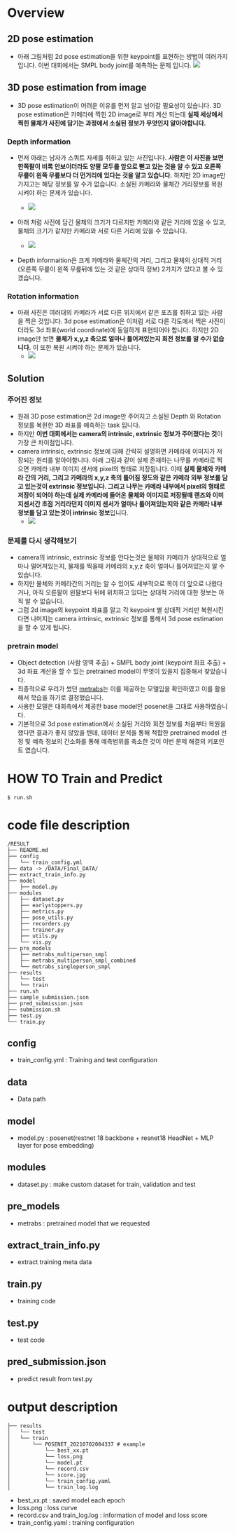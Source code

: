 # Overview

## 2D pose estimation
- 아래 그림처럼 2d pose estimation을 위한 keypoint를 표현하는 방법이 여러가지 입니다. 이번 대회에서는 SMPL body joint를 예측하는 문제 입니다.
![](https://github.com/hongsukchoi/Pose2Mesh_RELEASE/blob/master/asset/joint_sets.png)

## 3D pose estimation from image
- 3D pose estimation이 어려운 이유를 먼저 알고 넘어갈 필요성이 있습니다. 3D pose estimation은 카메라에 찍힌 2D image로 부터 계산 되는데 **실제 세상에서 찍힌 물체가 사진에 담기는 과정에서 소실된 정보가 무엇인지 알아야합니다.**

### Depth information
- 먼저 아래는 남자가 스쿼트 자세를 취하고 있는 사진입니다. **사람은 이 사진을 보면 한쪽팔이 비록 안보이더라도 양팔 모두를 앞으로 뻗고 있는 것을 알 수 있고 오른쪽 무릎이 왼쪽 무릎보다 더 먼거리에 있다는 것을 알고 있습니다.** 하지만 2D image만 가지고는 해당 정보를 알 수가 없습니다. 소실된 카메라와 물체간 거리정보를 복원 시켜야 하는 문제가 있습니다.
  - ![](https://health.chosun.com/site/data/img_dir/2021/05/20/2021052000854_0.jpg) 

- 아래 처럼 사진에 담긴 물체의 크기가 다르지만 카메라와 같은 거리에 있을 수 있고, 물체의 크기가 같지만 카메라와 서로 다른 거리에 있을 수 있습니다. 
  - ![](https://images.deepai.org/converted-papers/1907.11346/x4.png)

- Depth informaition은 크게 카메라와 물체간의 거리, 그리고 물체의 상대적 거리 (오른쪽 무릎이 왼쪽 무릎뒤에 있는 것 같은 상대적 정보) 2가지가 있다고 볼 수 있겠습니다.

### Rotation information
- 아래 사진은 여러대의 카메라가 서로 다른 위치에서 같은 포즈를 취하고 있는 사람을 찍은 것입니다. 3d pose estimation은 이처럼 서로 다른 각도에서 찍은 사진이더라도 3d 좌표(world coordinate)에 동일하게 표현되어야 합니다. 하지만 2D image만 보면 **물체가 x,y,z 축으로 얼마나 틀어져있는지 회전 정보를 알 수가 없습니다.** 이 또한 복원 시켜야 하는 문제가 있습니다. 
  - ![](https://i.ibb.co/g3wygTq/image14.png)

## Solution
### 주어진 정보
- 원래 3D pose estimation은 2d image만 주어지고 소실된 Depth 와 Rotation 정보를 복원한 3D 좌표를 예측하는 task 입니다. 
- 하지만 **이번 대회에서는 camera의 intrinsic, extrinsic 정보가 주어졌다는 것**이 가장 큰 차이점입니다.
- camera intrinsic, extrinsic 정보에 대해 간략히 설명하면 카메라에 이미지가 저장되는 원리를 알아야합니다. 아래 그림과 같이 실제 존재하는 나무를 카메라로 찍으면 카메라 내부 이미지 센서에 pixel의 형태로 저장됩니다. 이때 **실제 물체와 카메라 간의 거리, 그리고 카메라의 x,y,z 축의 틀어짐 정도와 같은 카메라 외부 정보를 담고 있는것이 extrinsic 정보입니다. 그리고 나무는 카메라 내부에서 pixel의 형태로 저장이 되어야 하는데 실제 카메라에 들어온 물체와 이미지로 저장될때 렌즈와 이미지센서간 초점 거리라던지 이미지 센서가 얼마나 틀어져있는지와 같은 카메라 내부정보를 담고 있는것이 intrinsic 정보**입니다. 
  - ![](https://www.mathworks.com/help/vision/ug/calibration_cameramodel_coords.png)

### 문제를 다시 생각해보기
- camera의 intrinsic, extrinsic 정보를 안다는것은 물체와 카메라가 상대적으로 얼마나 떨어져있는지, 물체를 찍을때 카메라의 x,y,z 축이 얼마나 틀어져있는지 알 수 있습니다.
- 하지만 물체와 카메라간의 거리는 알 수 있어도 세부적으로 목이 더 앞으로 나왔다거나, 아직 오른팔이 왼팔보다 뒤에 위치하고 있다는 상대적 거리에 대한 정보는 아직 알 수 없습니다.   
- 그럼 2d image의 keypoint 좌표를 알고 각 keypoint 별 상대적 거리만 복원시킨다면 나머지는 camera intrinsic, extrinsic 정보를 통해서 3d pose estimation을 할 수 있게 됩니다.

### pretrain model
- Object detection (사람 영역 추출) + SMPL body joint (keypoint 좌표 추출) + 3d 좌표 계산을 할 수 있는 pretrained model이 무엇이 있을지 집중해서 찾았습니다.
- 최종적으로 우리가 썼던 [metrabs](https://github.com/isarandi/metrabs)는 이를 제공하는 모델임을 확인하였고 이를 활용해서 학습을 하기로 결정했습니다.
- 사용한 모델은 대회측에서 제공한 base model인 posenet을 그대로 사용하였습니다. 
- 기본적으로 3d pose estimation에서 소실된 거리와 회전 정보를 처음부터 복원을 했다면 결과가 좋지 않았을 텐데, 데이터 분석을 통해 적합한 pretrained model 선정 및 예측 정보의 간소화를 통해 예측범위를 축소한 것이 이번 문제 해결의 키포인트 였습니다.
   
# HOW TO Train and Predict

```
$ run.sh
```

# code file description

```
/RESULT
├── README.md
├── config
│   └── train_config.yml
├── data -> /DATA/Final_DATA/
├── extract_train_info.py 
├── model
│   ├── model.py 
├── modules
│   ├── dataset.py
│   ├── earlystoppers.py
│   ├── metrics.py
│   ├── pose_utils.py
│   ├── recorders.py
│   ├── trainer.py
│   ├── utils.py
│   └── vis.py
├── pre_models
│   ├── metrabs_multiperson_smpl
│   ├── metrabs_multiperson_smpl_combined
│   └── metrabs_singleperson_smpl
├── results
│   └── test
│   └── train
├── run.sh
├── sample_submission.json
├── pred_submission.json
├── submission.sh
├── test.py
└── train.py
```

## config
  - train_config.yml : Training and test configuration 
## data
  - Data path 
## model
  - model.py : posenet(restnet 18 backbone + resnet18 HeadNet + MLP layer for pose embedding)
## modules
  - dataset.py : make custom dataset for train, validation and test
## pre_models
  - metrabs : pretrained model that we requested 
## extract_train_info.py
  - extract training meta data
## train.py
  - training code
## test.py
  - test code
## pred_submission.json
  - predict result from test.py

# output description

```
├── results
│   └── test
│   └── train
│       └── POSENET_20210702084337 # example
│           └── best_xx.pt
│           └── loss.png
│           └── model.pt
│           └── record.csv
│           └── score.jpg
│           └── train_config.yaml
│           └── train_log.log

```
- best_xx.pt : saved model each epoch
- loss.png : loss curve
- record.csv and train_log.log : information of model and loss score
- train_config.yaml : training configuration   


